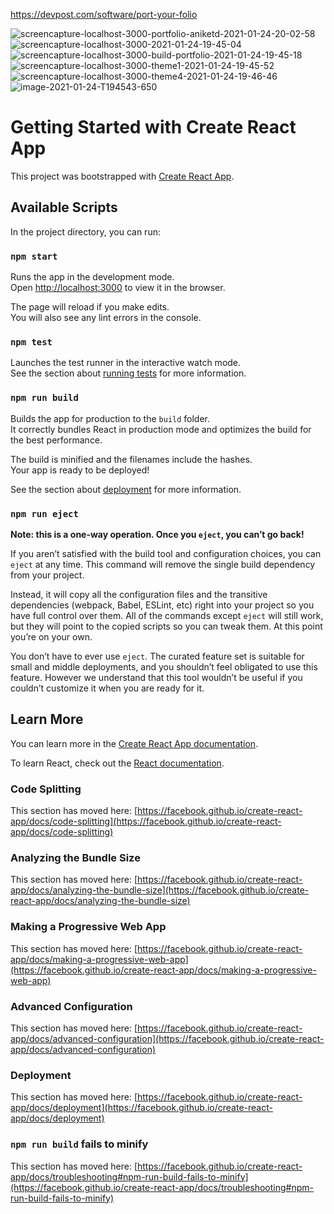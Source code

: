 https://devpost.com/software/port-your-folio

<img src="https://i.ibb.co/tbW5NzD/screencapture-localhost-3000-portfolio-aniketd-2021-01-24-20-02-58.png" alt="screencapture-localhost-3000-portfolio-aniketd-2021-01-24-20-02-58" border="0">


<img src="https://i.ibb.co/j8Jkc36/screencapture-localhost-3000-2021-01-24-19-45-04.png" alt="screencapture-localhost-3000-2021-01-24-19-45-04" border="0">


<img src="https://i.ibb.co/C72Sv4H/screencapture-localhost-3000-build-portfolio-2021-01-24-19-45-18.png" alt="screencapture-localhost-3000-build-portfolio-2021-01-24-19-45-18" border="0">


<img src="https://i.ibb.co/PjCs0Qy/screencapture-localhost-3000-theme1-2021-01-24-19-45-52.png" alt="screencapture-localhost-3000-theme1-2021-01-24-19-45-52" border="0">

<img src="https://i.ibb.co/8DTHzJ2/screencapture-localhost-3000-theme4-2021-01-24-19-46-46.png" alt="screencapture-localhost-3000-theme4-2021-01-24-19-46-46" border="0">


<img src="https://i.ibb.co/yd2pGnr/image-2021-01-24-T194543-650.png" alt="image-2021-01-24-T194543-650" border="0">

# Getting Started with Create React App

This project was bootstrapped with [Create React App](https://github.com/facebook/create-react-app).

## Available Scripts

In the project directory, you can run:

### `npm start`

Runs the app in the development mode.\
Open [http://localhost:3000](http://localhost:3000) to view it in the browser.

The page will reload if you make edits.\
You will also see any lint errors in the console.

### `npm test`

Launches the test runner in the interactive watch mode.\
See the section about [running tests](https://facebook.github.io/create-react-app/docs/running-tests) for more information.

### `npm run build`

Builds the app for production to the `build` folder.\
It correctly bundles React in production mode and optimizes the build for the best performance.

The build is minified and the filenames include the hashes.\
Your app is ready to be deployed!

See the section about [deployment](https://facebook.github.io/create-react-app/docs/deployment) for more information.

### `npm run eject`

**Note: this is a one-way operation. Once you `eject`, you can’t go back!**

If you aren’t satisfied with the build tool and configuration choices, you can `eject` at any time. This command will remove the single build dependency from your project.

Instead, it will copy all the configuration files and the transitive dependencies (webpack, Babel, ESLint, etc) right into your project so you have full control over them. All of the commands except `eject` will still work, but they will point to the copied scripts so you can tweak them. At this point you’re on your own.

You don’t have to ever use `eject`. The curated feature set is suitable for small and middle deployments, and you shouldn’t feel obligated to use this feature. However we understand that this tool wouldn’t be useful if you couldn’t customize it when you are ready for it.

## Learn More

You can learn more in the [Create React App documentation](https://facebook.github.io/create-react-app/docs/getting-started).

To learn React, check out the [React documentation](https://reactjs.org/).

### Code Splitting

This section has moved here: [https://facebook.github.io/create-react-app/docs/code-splitting](https://facebook.github.io/create-react-app/docs/code-splitting)

### Analyzing the Bundle Size

This section has moved here: [https://facebook.github.io/create-react-app/docs/analyzing-the-bundle-size](https://facebook.github.io/create-react-app/docs/analyzing-the-bundle-size)

### Making a Progressive Web App

This section has moved here: [https://facebook.github.io/create-react-app/docs/making-a-progressive-web-app](https://facebook.github.io/create-react-app/docs/making-a-progressive-web-app)

### Advanced Configuration

This section has moved here: [https://facebook.github.io/create-react-app/docs/advanced-configuration](https://facebook.github.io/create-react-app/docs/advanced-configuration)

### Deployment

This section has moved here: [https://facebook.github.io/create-react-app/docs/deployment](https://facebook.github.io/create-react-app/docs/deployment)

### `npm run build` fails to minify

This section has moved here: [https://facebook.github.io/create-react-app/docs/troubleshooting#npm-run-build-fails-to-minify](https://facebook.github.io/create-react-app/docs/troubleshooting#npm-run-build-fails-to-minify)
